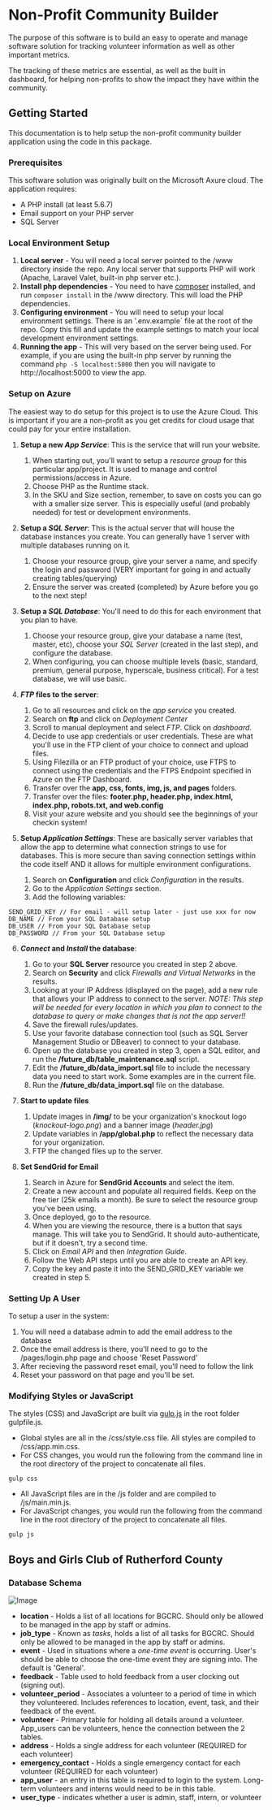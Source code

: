 # Non-Profit Community Builder

The purpose of this software is to build an easy to operate and manage software solution for tracking volunteer information as well as other important metrics.

The tracking of these metrics are essential, as well as the built in dashboard, for helping non-profits to show the impact they have within the community.

## Getting Started

This documentation is to help setup the non-profit community builder application using the code in this package.

### Prerequisites

This software solution was originally built on the Microsoft Axure cloud. The application requires:
* A PHP install (at least 5.6.7)
* Email support on your PHP server
* SQL Server

### Local Environment Setup

1. **Local server** - You will need a local server pointed to the /www directory inside the repo.  Any local server that supports PHP will work (Apache, Laravel Valet, built-in php server etc.).
2. **Install php dependencies** - You need to have [composer](https://getcomposer.org/) installed, and run `composer install` in the /www directory.  This will load the PHP dependencies.
3. **Configuring environment** - You will need to setup your local environment settings.  There is an '.env.example` file at the root of the repo.  Copy this fill and update the example settings to match your local development environment settings.
4. **Running the app** - This will very based on the server being used.  For example, if you are using the built-in php server by running the command `php -S localhost:5000` then you will navigate to http://localhost:5000 to view the app.

### Setup on Azure
The easiest way to do setup for this project is to use the Azure Cloud. This is important if you are a non-profit as you get credits for cloud usage that could pay for your entire installation.

1. **Setup a new _App Service_**: This is the service that will run your website.
   1. When starting out, you'll want to setup a _resource group_ for this particular app/project. It is used to manage and control permissions/access in Azure.
   2. Choose PHP as the Runtime stack.
   3. In the SKU and Size section, remember, to save on costs you can go with a smaller size server. This is especially useful (and probably needed) for test or development environments.

2. **Setup a _SQL Server_**: This is the actual server that will house the database instances you create. You can generally have 1 server with multiple databases running on it.
   1. Choose your resource group, give your server a name, and specify the login and password (VERY important for going in and actually creating tables/querying)
   2. Ensure the server was created (completed) by Azure before you go to the next step!

3. **Setup a _SQL Database_**: You'll need to do this for each environment that you plan to have.
   1. Choose your resource group, give your database a name (test, master, etc), choose your *_SQL Server_* (created in the last step), and configure the database.
   2. When configuring, you can choose multiple levels (basic, standard, premium, general purpose, hyperscale, business critical). For a test database, we will use basic.

4. **_FTP_ files to the server**:
   1. Go to all resources and click on the _app service_ you created.
   2. Search on **ftp** and click on _Deployment Center_
   3. Scroll to manual deployment and select _FTP_. Click on _dashboard_.
   4. Decide to use app credentials or user credentials. These are what you'll use in the FTP client of your choice to connect and upload files.
   5. Using Filezilla or an FTP product of your choice, use FTPS to connect using the credentials and the FTPS Endpoint specified in Azure on the FTP Dashboard.
   6. Transfer over the **app, css, fonts, img, js, and pages** folders.
   7. Transfer over the files: **footer.php, header.php, index.html, index.php, robots.txt, and web.config**
   8. Visit your azure website and you should see the beginnings of your checkin system!

5. **Setup _Application Settings_**: These are basically server variables that allow the app to determine what connection strings to use for databases. This is more secure than saving connection settings within the code itself AND it allows for multiple environment configurations.
   1. Search on **Configuration** and click _Configuration_ in the results.
   2. Go to the _Application Settings_ section.
   3. Add the following variables:
```
SEND_GRID_KEY // For email - will setup later - just use xxx for now
DB_NAME // From your SQL Database setup
DB_USER // From your SQL Database setup
DB_PASSWORD // From your SQL Database setup
```
6. **_Connect_ and _Install_ the database**:
   1. Go to your **SQL Server** resource you created in step 2 above.
   2. Search on **Security** and click _Firewalls and Virtual Networks_ in the results.
   3. Looking at your IP Address (displayed on the page), add a new rule that allows your IP address to connect to the server. *NOTE: This step will be needed for every location in which you plan to connect to the database to query or make changes that is not the app server!!*
   4. Save the firewall rules/updates. 
   5. Use your favorite database connection tool (such as SQL Server Management Studio or DBeaver) to connect to your database.
   6. Open up the database you created in step 3, open a SQL editor, and run the **/future_db/table_maintenance.sql** script.
   7. Edit the **/future_db/data_import.sql** file to include the necessary data you need to start work. Some examples are in the current file.
   8. Run the **/future_db/data_import.sql** file on the database.

7. **Start to update files**
   1. Update images in **/img/** to be your organization's knockout logo (_knockout-logo.png_) and a banner image (_header.jpg_)
   2. Update variables in **/app/global.php** to reflect the necessary data for your organization.
   3. FTP the changed files up to the server.

8. **Set SendGrid for Email**
   1. Search in Azure for **SendGrid Accounts** and select the item.
   2. Create a new account and populate all required fields. Keep on the free tier (25k emails a month). Be sure to select the resource group you've been using.
   3. Once deployed, go to the resource.
   4. When you are viewing the resource, there is a button that says manage. This will take you to SendGrid. It should auto-authenticate, but if it doesn't, try a second time.
   5. Click on _Email API_ and then _Integration Guide_.
   6. Follow the Web API steps until you are able to create an API key.
   7. Copy the key and paste it into the SEND_GRID_KEY variable we created in step 5.

### Setting Up A User
To setup a user in the system:
1. You will need a database admin to add the email address to the database
2. Once the email address is there, you'll need to go to the /pages/login.php page and choose 'Reset Password'
3. After recieving the password reset email, you'll need to follow the link
4. Reset your password on that page and you'll be set.

### Modifying Styles or JavaScript
The styles (CSS) and JavaScript are built via [gulp.js](https://gulpjs.com/) in the root folder gulpfile.js. 
* Global styles are all in the /css/style.css file. All styles are compiled to /css/app.min.css.
* For CSS changes, you would run the following from the command line in the root directory of the project to concatenate all files.
```
gulp css
```
* All JavaScript files are in the /js folder and are compiled to /js/main.min.js.
* For JavaScript changes, you would run the following from the command line in the root directory of the project to concatenate all files.
```
gulp js
```

## Boys and Girls Club of Rutherford County

### Database Schema

![Image](BGCRC-ER-Diagram.png?raw=true)

* **location** - Holds a list of all locations for BGCRC. Should only be allowed to be managed in the app by staff or admins.
* **job_type** - Known as *tasks*, holds a list of all tasks for BGCRC. Should only be allowed to be managed in the app by staff or admins.
* **event** - Used in situations where a *one-time event* is occurring. User's should be able to choose the one-time event they are signing into. The default is 'General'.
* **feedback** - Table used to hold feedback from a user clocking out (signing out).
* **volunteer_period** - Associates a volunteer to a period of time in which they volunteered. Includes references to location, event, task, and their feedback of the event.
* **volunteer** - Primary table for holding all details around a volunteer. App_users can be volunteers, hence the connection between the 2 tables.
* **address** - Holds a single address for each volunteer (REQUIRED for each volunteer)
* **emergency_contact** - Holds a single emergency contact for each volunteer (REQUIRED for each volunteer)
* **app_user** - an entry in this table is required to login to the system. Long-term volunteers and interns would need to be in this table. 
* **user_type** - indicates whether a user is admin, staff, intern, or volunteer